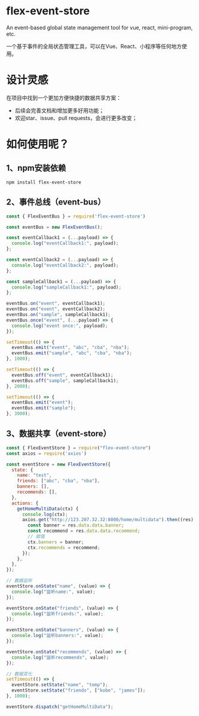 # flex-event-store

<!-- 感谢coderwhy老师的细致讲解 -->

An event-based global state management tool for vue, react, mini-program, etc.

一个基于事件的全局状态管理工具，可以在Vue、React、小程序等任何地方使用。





# 设计灵感

在项目中找到一个更加方便快捷的数据共享方案：

* 后续会完善文档和增加更多好用功能；
* 欢迎star、issue、pull requests，会进行更多改变；



# 如何使用呢？

## 1、npm安装依赖

```shell
npm install flex-event-store
```



## 2、事件总线（event-bus）

```js
const { FlexEventBus } = require('flex-event-store')

const eventBus = new FlexEventBus();

const eventCallback1 = (...payload) => {
  console.log("eventCallback1:", payload);
};

const eventCallback2 = (...payload) => {
  console.log("eventCallback2:", payload);
};

const sampleCallback1 = (...payload) => {
  console.log("sampleCallback1:", payload);
};

eventBus.on("event", eventCallback1);
eventBus.on("event", eventCallback2);
eventBus.on("sample", sampleCallback1);
eventBus.once("event", (...payload) => {
  console.log("event once:", payload);
});

setTimeout(() => {
  eventBus.emit("event", "abc", "cba", "nba");
  eventBus.emit("sample", "abc", "cba", "nba");
}, 1000);

setTimeout(() => {
  eventBus.off("event", eventCallback1);
  eventBus.off("sample", sampleCallback1);
}, 2000);

setTimeout(() => {
  eventBus.emit("event");
  eventBus.emit("sample");
}, 3000);

```





## 3、数据共享（event-store）

```js
const { FlexEventStore } = require("flex-event-store")
const axios = require('axios')

const eventStore = new FlexEventStore({
  state: {
    name: "test",
    friends: ["abc", "cba", "nba"],
    banners: [],
    recommends: [],
  },
  actions: {
    getHomeMultiData(ctx) {
      console.log(ctx);
      axios.get("http://123.207.32.32:8000/home/multidata").then((res) => {
        const banner = res.data.data.banner;
        const recommend = res.data.data.recommend;
        // 赋值
        ctx.banners = banner;
        ctx.recommends = recommend;
      });
    },
  },
});

// 数据监听
eventStore.onState("name", (value) => {
  console.log("监听name:", value);
});

eventStore.onState("friends", (value) => {
  console.log("监听friends:", value);
});

eventStore.onState("banners", (value) => {
  console.log("监听banners:", value);
});

eventStore.onState("recommends", (value) => {
  console.log("监听recommends", value);
});

// 数据变化
setTimeout(() => {
  eventStore.setState("name", "temp");
  eventStore.setState("friends", ["kobe", "james"]);
}, 1000);

eventStore.dispatch("getHomeMultiData");
```



